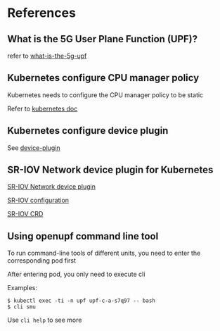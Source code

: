 # References

## What is the 5G User Plane Function (UPF)?

refer to [what-is-the-5g-upf](https://www.metaswitch.com/knowledge-center/reference/what-is-the-5g-user-plane-function-upf)

## Kubernetes configure CPU manager policy

Kubernetes needs to configure the CPU manager policy to be static

Refer to [kubernetes doc](https://kubernetes.io/docs/tasks/administer-cluster/cpu-management-policies/)

## Kubernetes configure device plugin

See [device-plugin](https://github.com/kubernetes/community/blob/master/contributors/design-proposals/resource-management/device-plugin.md)

## SR-IOV Network device plugin for Kubernetes

[SR-IOV Network device plugin](https://github.com/k8snetworkplumbingwg/sriov-network-device-plugin)

[SR-IOV configuration](https://github.com/5GOpenUPF/openupf-deploy-script/sriov_configmap.yaml)

[SR-IOV CRD](https://github.com/5GOpenUPF/openupf-deploy-script/upf-dpdk-sriov.yaml)

## Using openupf command line tool

To run command-line tools of different units, you need to enter the corresponding pod first

After entering pod, you only need to execute cli <unit name>

Examples:

```shell
$ kubectl exec -ti -n upf upf-c-a-s7q97 -- bash
$ cli smu
```

Use `cli help` to see more
